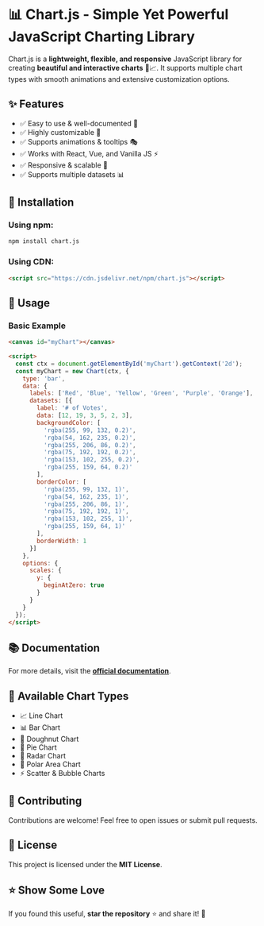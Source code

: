 # 📊 Chart.js - Simple Yet Powerful JavaScript Charting Library

Chart.js is a **lightweight, flexible, and responsive** JavaScript library for creating **beautiful and interactive charts** 🎨📈. It supports multiple chart types with smooth animations and extensive customization options.

## ✨ Features
- ✅ Easy to use & well-documented 📖
- ✅ Highly customizable 🎨
- ✅ Supports animations & tooltips 🎭
- ✅ Works with React, Vue, and Vanilla JS ⚡
- ✅ Responsive & scalable 📏
- ✅ Supports multiple datasets 📊

## 🚀 Installation

### Using npm:
```sh
npm install chart.js
```

### Using CDN:
```html
<script src="https://cdn.jsdelivr.net/npm/chart.js"></script>
```

## 🔧 Usage

### Basic Example
```html
<canvas id="myChart"></canvas>

<script>
  const ctx = document.getElementById('myChart').getContext('2d');
  const myChart = new Chart(ctx, {
    type: 'bar',
    data: {
      labels: ['Red', 'Blue', 'Yellow', 'Green', 'Purple', 'Orange'],
      datasets: [{
        label: '# of Votes',
        data: [12, 19, 3, 5, 2, 3],
        backgroundColor: [
          'rgba(255, 99, 132, 0.2)',
          'rgba(54, 162, 235, 0.2)',
          'rgba(255, 206, 86, 0.2)',
          'rgba(75, 192, 192, 0.2)',
          'rgba(153, 102, 255, 0.2)',
          'rgba(255, 159, 64, 0.2)'
        ],
        borderColor: [
          'rgba(255, 99, 132, 1)',
          'rgba(54, 162, 235, 1)',
          'rgba(255, 206, 86, 1)',
          'rgba(75, 192, 192, 1)',
          'rgba(153, 102, 255, 1)',
          'rgba(255, 159, 64, 1)'
        ],
        borderWidth: 1
      }]
    },
    options: {
      scales: {
        y: {
          beginAtZero: true
        }
      }
    }
  });
</script>
```

## 📚 Documentation
For more details, visit the **[official documentation](https://www.chartjs.org/docs/latest/)**.

## 🎨 Available Chart Types
- 📈 Line Chart
- 📊 Bar Chart
- 🍩 Doughnut Chart
- 🥧 Pie Chart
- 📡 Radar Chart
- 🎯 Polar Area Chart
- ⚡ Scatter & Bubble Charts

## 🌟 Contributing
Contributions are welcome! Feel free to open issues or submit pull requests.

## 📜 License
This project is licensed under the **MIT License**.

## ⭐ Show Some Love
If you found this useful, **star the repository** ⭐ and share it! 🚀
